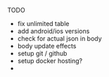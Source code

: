 TODO
- fix unlimited table
- add android/ios versions
- check for actual json in body
- body update effects
- setup git / github
- setup docker hosting?
- 